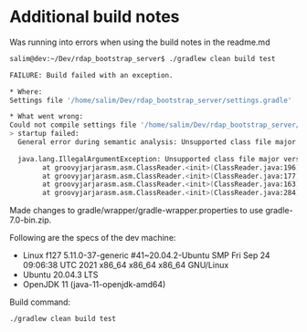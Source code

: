 # Additional build notes

Was running into errors when using the build notes in the readme.md

```sh
salim@dev:~/Dev/rdap_bootstrap_server$ ./gradlew clean build test

FAILURE: Build failed with an exception.

* Where:
Settings file '/home/salim/Dev/rdap_bootstrap_server/settings.gradle'

* What went wrong:
Could not compile settings file '/home/salim/Dev/rdap_bootstrap_server/settings.gradle'.
> startup failed:
  General error during semantic analysis: Unsupported class file major version 61
  
  java.lang.IllegalArgumentException: Unsupported class file major version 61
        at groovyjarjarasm.asm.ClassReader.<init>(ClassReader.java:196)
        at groovyjarjarasm.asm.ClassReader.<init>(ClassReader.java:177)
        at groovyjarjarasm.asm.ClassReader.<init>(ClassReader.java:163)
        at groovyjarjarasm.asm.ClassReader.<init>(ClassReader.java:284)
```

Made changes to gradle/wrapper/gradle-wrapper.properties to use gradle-7.0-bin.zip. 

Following are the specs of the dev machine:

* Linux f127 5.11.0-37-generic #41~20.04.2-Ubuntu SMP Fri Sep 24 09:06:38 UTC 2021 x86_64 x86_64 x86_64 GNU/Linux
* Ubuntu 20.04.3 LTS
* OpenJDK 11 (java-11-openjdk-amd64)

Build command:

```sh
./gradlew clean build test
```
